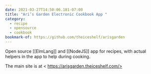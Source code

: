```yaml
---
date: 2021-03-27T14:50:06.181-07:00
title: "Ari’s Garden Electronic Cookbook App "
category:
  - recipe
  - opensource
  - cookbook
bookmark-of: https://github.com/theiceshelf/arisgarden
---
```

Open source [[ElmLang]] and [[NodeJS]] app for recipes, with actual helpers in the app to help during cooking. 

The main site is at < https://arisgarden.theiceshelf.com/>
